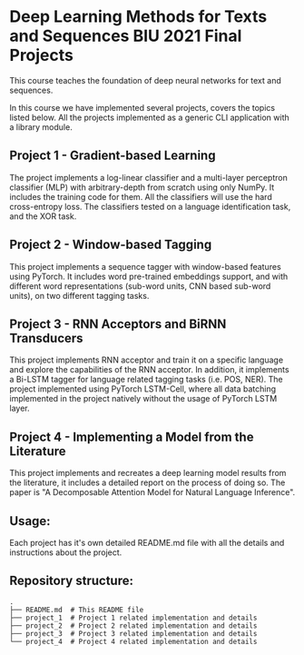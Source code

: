 # Deep Learning Methods for Texts and Sequences BIU 2021 Final Projects

This course teaches the foundation of deep neural networks for text and sequences.

In this course we have implemented several projects, covers the topics listed below.
All the projects implemented as a generic CLI application with a library module.

## Project 1 - Gradient-based Learning
The project implements a log-linear classifier and a multi-layer
perceptron classifier (MLP) with arbitrary-depth from scratch using only NumPy.
It includes the training code for them. All the classifiers will use the hard cross-entropy loss.
The classifiers tested on a language identification task, and the XOR task.

## Project 2 -  Window-based Tagging
This project implements a sequence tagger with window-based features using PyTorch.
It includes word pre-trained embeddings support, and with different
word representations (sub-word units, CNN based sub-word units), on two different tagging tasks.

## Project 3 - RNN Acceptors and BiRNN Transducers
This project implements RNN acceptor and train it on a specific language and
explore the capabilities of the RNN acceptor. In addition, it implements a Bi-LSTM tagger
for language related tagging tasks (i.e. POS, NER).
The project implemented using PyTorch LSTM-Cell, where all data batching implemented in
the project natively without the usage of PyTorch LSTM layer.

## Project 4 - Implementing a Model from the Literature
This project implements and recreates a deep learning model results from the literature,
it includes a detailed report on the process of doing so.
The paper is "A Decomposable Attention Model for Natural Language Inference".

## Usage:
Each project has it's own detailed README.md file with all the details and instructions about the project.

## Repository structure:
    .
    ├── README.md  # This README file
    ├── project_1  # Project 1 related implementation and details
    ├── project_2  # Project 2 related implementation and details
    ├── project_3  # Project 3 related implementation and details
    └── project_4  # Project 4 related implementation and details
